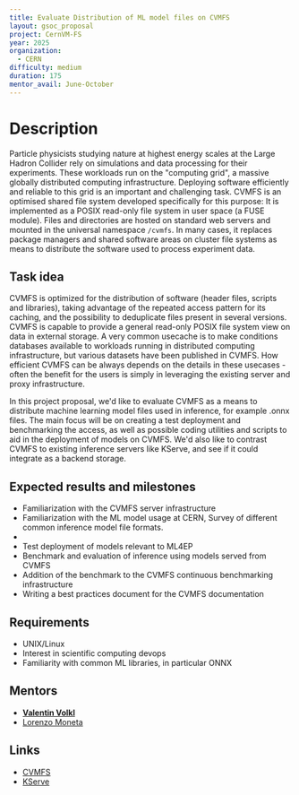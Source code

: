 ```yaml
---
title: Evaluate Distribution of ML model files on CVMFS
layout: gsoc_proposal
project: CernVM-FS
year: 2025
organization:
  - CERN
difficulty: medium
duration: 175
mentor_avail: June-October
---
```


# Description

Particle physicists studying nature at highest energy scales at the Large Hadron Collider rely on simulations and data processing for their experiments.
These workloads run on the "computing grid", a massive globally distributed computing infrastructure.
Deploying software efficiently and reliable to this grid is an important and challenging task.
CVMFS is an optimised shared file system developed specifically for this purpose: It is implemented as a POSIX read-only file system in user space (a FUSE module).
Files and directories are hosted on standard web servers and mounted in the universal namespace `/cvmfs`.
In many cases, it replaces package managers and shared software areas on cluster file systems as means to distribute the software used to process experiment data.

## Task idea

CVMFS is optimized for the distribution of software (header files, scripts and libraries), taking advantage of the repeated access pattern for its caching, and the possibility to deduplicate files present in several versions. 
CVMFS is capable to provide a general read-only POSIX file system view on data in external storage. A very common usecache is to make conditions databases available to workloads running in distributed computing infrastructure, but various datasets have been published in CVMFS.
How efficient CVMFS can be always depends on the details in these usecases - often the benefit for the users is simply in leveraging the existing server and proxy infrastructure.


In this project proposal, we'd like to evaluate CVMFS as a means to distribute machine learning model files used in inference, for example .onnx files. The main focus will be on creating a test deployment and benchmarking the access, as well as possible coding utilities and scripts to aid in the deployment of models on CVMFS. We'd also like to contrast  CVMFS to existing inference servers like KServe, and see if it could integrate as a backend storage.




## Expected results and milestones

 * Familiarization with the CVMFS server infrastructure 
 * Familiarization with the ML model usage at CERN, Survey of different common inference model file formats.
 * 
 * Test deployment of models relevant to ML4EP 
 * Benchmark and evaluation of inference using models served from CVMFS
 * Addition of the benchmark to the CVMFS continuous benchmarking infrastructure
 * Writing a best practices document for the CVMFS documentation 


## Requirements

 * UNIX/Linux
 * Interest in scientific computing devops
 * Familiarity with common ML libraries, in particular ONNX


## Mentors

 * **[Valentin Volkl](mailto:valentin.volkl@cern.ch)**
 * [Lorenzo Moneta](mailto:lorenzo.moneta@cern.ch)


## Links

 * [CVMFS](https://cernvm.cern.ch/fs/)
 * [KServe](https://kserve.github.io/website)
